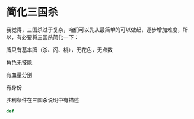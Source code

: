 简化三国杀
============

我觉得，三国杀过于复杂，咱们可以先从最简单的可以做起，逐步增加难度，所以，有必要将三国杀简化一下：

牌只有基本牌（杀、闪、桃），无花色，无点数

角色无技能

有血量分别

有身份

胜利条件在三国杀说明中有描述

```python
def
```